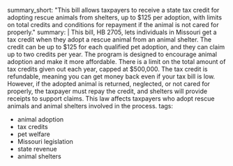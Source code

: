 summary_short: "This bill allows taxpayers to receive a state tax credit for adopting rescue animals from shelters, up to $125 per adoption, with limits on total credits and conditions for repayment if the animal is not cared for properly."
summary: |
  This bill, HB 2705, lets individuals in Missouri get a tax credit when they adopt a rescue animal from an animal shelter. The credit can be up to $125 for each qualified pet adoption, and they can claim up to two credits per year. The program is designed to encourage animal adoption and make it more affordable. There is a limit on the total amount of tax credits given out each year, capped at $500,000. The tax credit is refundable, meaning you can get money back even if your tax bill is low. However, if the adopted animal is returned, neglected, or not cared for properly, the taxpayer must repay the credit, and shelters will provide receipts to support claims. This law affects taxpayers who adopt rescue animals and animal shelters involved in the process.
tags:
  - animal adoption
  - tax credits
  - pet welfare
  - Missouri legislation
  - state revenue
  - animal shelters
